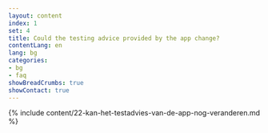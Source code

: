 ```yaml
---
layout: content
index: 1
set: 4
title: Could the testing advice provided by the app change?
contentLang: en
lang: bg
categories:
- bg
- faq
showBreadCrumbs: true
showContact: true
---
```

{% include content/22-kan-het-testadvies-van-de-app-nog-veranderen.md %}
